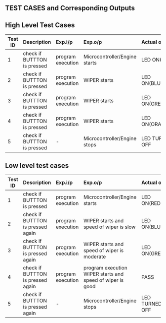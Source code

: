## TEST CASES and Corresponding Outputs
## High Level Test Cases
| Test ID | Description | Exp.i/p | Exp.o/p | Actual o/p | STATUS | 
| --------|:------------|:--------|:--------|:-----------|:-------------| 
| 1 | check if BUTTTON is pressed | program execution | Microcontroller/Engine starts | LED ON(RED)| PASS | 
| 2 | check if BUTTTON is pressed | program execution | WIPER starts | LED ON(BLUE)| PASS | 
| 3 | check if BUTTTON is pressed | program execution | WIPER starts | LED ON(GREEN)| PASS | 
| 4 | check if BUTTTON is pressed | program execution | WIPER starts | LED ON(ORANGE)| PASS | 
| 5 | check if BUTTTON is pressed | - | Microcontroller/Engine stops | LED TURNED OFF| PASS | 
## Low level test cases
 | Test ID | Description | Exp.i/p | Exp.o/p | Actual o/p | STATUS | 
 | --------|:------------|:--------|:--------|:-----------|:-------------| 
 | 1 | check if BUTTTON is pressed | program execution | Microcontroller/Engine starts | LED ON(RED)| PASS |
 | 2 | check if BUTTTON is pressed again | program execution | WIPER starts and speed of wiper is slow | LED ON(BLUE) | PASS |
 | 3 | check if BUTTTON is pressed again | program execution | WIPER starts and speed of wiper is moderate | LED ON(GREEN) | PASS |
 | 4 | check if BUTTTON is pressed again | program execution | program execution	WIPER starts and speed of wiper is good | PASS |
 | 5 | check if BUTTTON is pressed again | - | Microcontroller/Engine stops |	LED TURNED OFF | PASS |
